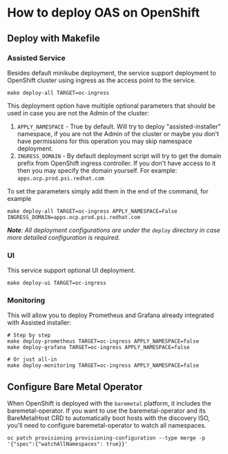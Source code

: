# How to deploy OAS on OpenShift

## Deploy with Makefile

### Assisted Service

Besides default minikube deployment, the service support deployment to OpenShift cluster using ingress as the access point to the service.

```shell
make deploy-all TARGET=oc-ingress
```

This deployment option have multiple optional parameters that should be used in case you are not the Admin of the cluster:

1. `APPLY_NAMESPACE` - True by default. Will try to deploy "assisted-installer" namespace, if you are not the Admin of the cluster or maybe you don't have permissions for this operation you may skip namespace deployment.
1. `INGRESS_DOMAIN` - By default deployment script will try to get the domain prefix from OpenShift ingress controller. If you don't have access to it then you may specify the domain yourself. For example: `apps.ocp.prod.psi.redhat.com`

To set the parameters simply add them in the end of the command, for example

```shell
make deploy-all TARGET=oc-ingress APPLY_NAMESPACE=False INGRESS_DOMAIN=apps.ocp.prod.psi.redhat.com
```

_**Note**: All deployment configurations are under the `deploy` directory in case more detailed configuration is required._

### UI

This service support optional UI deployment.

```shell
make deploy-ui TARGET=oc-ingress
```

### Monitoring

This will allow you to deploy Prometheus and Grafana already integrated with Assisted installer:

```shell
# Step by step
make deploy-prometheus TARGET=oc-ingress APPLY_NAMESPACE=false
make deploy-grafana TARGET=oc-ingress APPLY_NAMESPACE=false

# Or just all-in
make deploy-monitoring TARGET=oc-ingress APPLY_NAMESPACE=false
```

## Configure Bare Metal Operator

When OpenShift is deployed with the `baremetal` platform, it includes the
baremetal-operator. If you want to use the baremetal-operator and its
BareMetalHost CRD to automatically boot hosts with the discovery ISO, you'll
need to configure baremetal-operator to watch all namespaces.

```
oc patch provisioning provisioning-configuration --type merge -p '{"spec":{"watchAllNamespaces": true}}'
```
